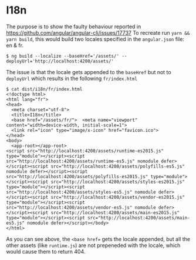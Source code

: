 # I18n

The purpose is to show the faulty behaviour reported in https://github.com/angular/angular-cli/issues/17737
To recreate run `yarn && yarn build`, this would build two locales specified in the `angular.json` file: en & fr.
```
$ ng build --localize --baseHref='/assets/' --deployUrl='http://localhost:4200/assets/'
```
The issue is that the locale gets appended to the `baseHref` but not to `deployUrl` which results in the following `fr/index.html`
```
$ cat dist/i18n/fr/index.html 
<!doctype html>
<html lang="fr">
<head>
  <meta charset="utf-8">
  <title>I18n</title>
  <base href="/assets/fr/">  <meta name="viewport" content="width=device-width, initial-scale=1">
  <link rel="icon" type="image/x-icon" href="favicon.ico">
</head>
<body>
  <app-root></app-root>
<script src="http://localhost:4200/assets/runtime-es2015.js" type="module"></script><script src="http://localhost:4200/assets/runtime-es5.js" nomodule defer></script><script src="http://localhost:4200/assets/polyfills-es5.js" nomodule defer></script><script src="http://localhost:4200/assets/polyfills-es2015.js" type="module"></script><script src="http://localhost:4200/assets/styles-es2015.js" type="module"></script><script src="http://localhost:4200/assets/styles-es5.js" nomodule defer></script><script src="http://localhost:4200/assets/vendor-es2015.js" type="module"></script><script src="http://localhost:4200/assets/vendor-es5.js" nomodule defer></script><script src="http://localhost:4200/assets/main-es2015.js" type="module"></script><script src="http://localhost:4200/assets/main-es5.js" nomodule defer></script></body>
</html>
```
As you can see above, the `<base href=` gets the locale appended, but all the other assets (like `runtime.js`) are not prepeneded with the locale, which would cause them to return 404.
